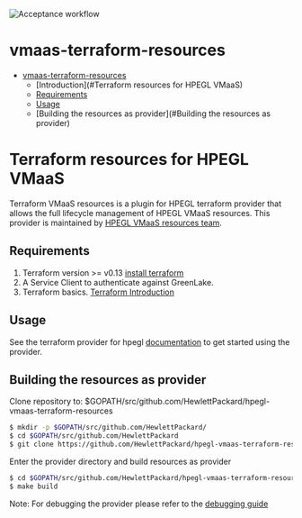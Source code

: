 ![Acceptance workflow](https://github.com/HewlettPackard/hpegl-vmaas-terraform-resources/actions/workflows/acc.yml/badge.svg)

# vmaas-terraform-resources

- [vmaas-terraform-resources](#vmaas-terraform-resources)
    * [Introduction](#Terraform resources for HPEGL VMaaS)
    * [Requirements](#Requirements)
    * [Usage](#Usage)
    * [Building the resources as provider](#Building the resources as provider)

# Terraform resources for HPEGL VMaaS

Terraform VMaaS resources is a plugin for HPEGL terraform provider that allows the full lifecycle management of HPEGL
VMaaS resources. This provider is maintained by [HPEGL VMaaS resources team](mailTo:glcs.team-avion@hpe.com).

## Requirements

1. Terraform version >= v0.13 [install terraform](https://learn.hashicorp.com/tutorials/terraform/install-cli)
2. A Service Client to authenticate against GreenLake.
3. Terraform basics. [Terraform Introduction](https://www.terraform.io/intro/index.html)

## Usage

See the terraform provider for
hpegl [documentation](https://registry.terraform.io/providers/HewlettPackard/hpegl/latest/docs)
to get started using the provider.

## Building the resources as provider

Clone repository to: $GOPATH/src/github.com/HewlettPackard/hpegl-vmaas-terraform-resources

```bash
$ mkdir -p $GOPATH/src/github.com/HewlettPackard/
$ cd $GOPATH/src/github.com/HewlettPackard
$ git clone https://github.com/HewlettPackard/hpegl-vmaas-terraform-resources.git
```

Enter the provider directory and build resources as provider

```bash
$ cd $GOPATH/src/github.com/HewlettPackard/hpegl-vmaas-terraform-resources
$ make build 
```

Note: For debugging the provider please refer to the
[debugging guide](https://medium.com/@gandharva666/debugging-terraform-using-jetbrains-goland-f9a7e992cb1d)
